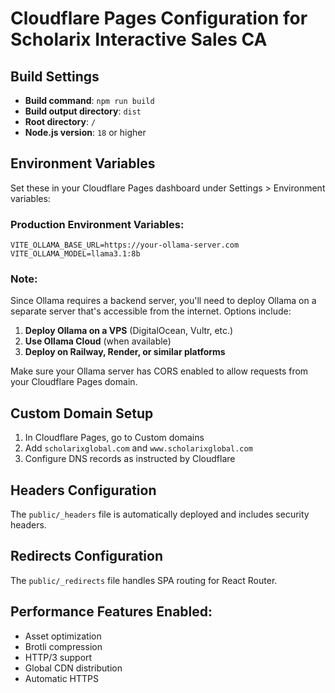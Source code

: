 # Cloudflare Pages Configuration for Scholarix Interactive Sales CA

## Build Settings
- **Build command**: `npm run build`
- **Build output directory**: `dist`
- **Root directory**: `/`
- **Node.js version**: `18` or higher

## Environment Variables
Set these in your Cloudflare Pages dashboard under Settings > Environment variables:

### Production Environment Variables:
```
VITE_OLLAMA_BASE_URL=https://your-ollama-server.com
VITE_OLLAMA_MODEL=llama3.1:8b
```

### Note:
Since Ollama requires a backend server, you'll need to deploy Ollama on a separate server that's accessible from the internet. Options include:

1. **Deploy Ollama on a VPS** (DigitalOcean, Vultr, etc.)
2. **Use Ollama Cloud** (when available)
3. **Deploy on Railway, Render, or similar platforms**

Make sure your Ollama server has CORS enabled to allow requests from your Cloudflare Pages domain.

## Custom Domain Setup
1. In Cloudflare Pages, go to Custom domains
2. Add `scholarixglobal.com` and `www.scholarixglobal.com`
3. Configure DNS records as instructed by Cloudflare

## Headers Configuration
The `public/_headers` file is automatically deployed and includes security headers.

## Redirects Configuration  
The `public/_redirects` file handles SPA routing for React Router.

## Performance Features Enabled:
- Asset optimization
- Brotli compression
- HTTP/3 support
- Global CDN distribution
- Automatic HTTPS